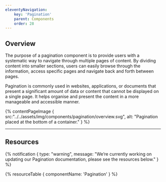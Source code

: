```yaml
---
eleventyNavigation:
    key: 'Pagination'
    parent: Components
    order: 28
---
```


## Overview
The purpose of a pagination component is to provide users with a systematic way to navigate through multiple pages of content. By dividing content into smaller sections, users can easily browse through the information, access specific pages and navigate back and forth between pages.

Pagination is commonly used in websites, applications, or documents that present a significant amount of data or content that cannot be displayed on a single page. It helps organise and present the content in a more manageable and accessible manner.

{% contentPageImage {
    src:"../../assets/img/components/pagination/overview.svg",
    alt: "Pagination placed at the bottom of a container."
} %}

---

## Resources

{% notification {
  type: "warning",
  message: "We’re currently working on updating our Pagination documentation, please see the resources below."
} %}

{% resourceTable {
    componentName: 'Pagination'
} %}

